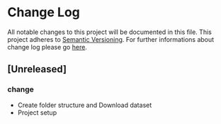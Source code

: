 # Change Log
All notable changes to this project will be documented in this file.
This project adheres to [Semantic Versioning](http://semver.org/).
For further informations about change log please go [here](http://keepachangelog.com/en/0.3.0/).

## [Unreleased]
### change

- Create folder structure and Download dataset
- Project setup
